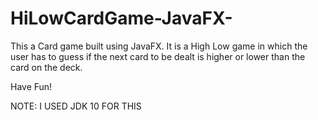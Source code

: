 # HiLowCardGame-JavaFX-
This a Card game built using JavaFX. It is a High Low game in which the user has to guess if the next card to be dealt is higher or lower than the card on the deck.

Have Fun!

NOTE: I USED JDK 10 FOR THIS

